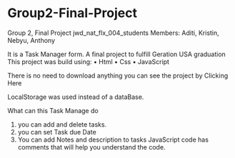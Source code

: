 # Group2-Final-Project


Group 2, Final Project jwd_nat_flx_004_students
Members: Aditi, Kristin, Nebyu, Anthony

It is a Task Manager form. A final project to fulfill Geration USA graduation This project was build using: • Html • Css • JavaScript

There is no need to download anything you can see the project by Clicking Here

LocalStorage was used instead of a dataBase.

What can this Task Manage do

1. you can add and delete tasks.
2. you can set Task due Date
3. You can add Notes and description to tasks
JavaScript code has comments that will help you understand the code.
